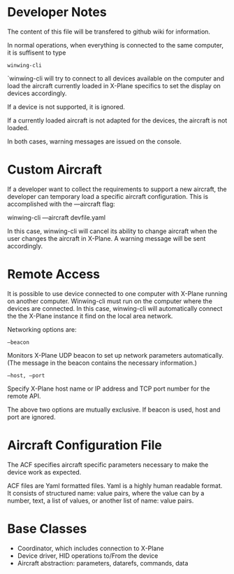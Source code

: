 # Developer Notes

The content of this file will be transfered to github wiki for information.


In normal operations, when everything is connected to the same computer, it is suffisent to type

```
winwing-cli
```

`winwing-cli will try to connect to all devices available on the computer and load the aircraft currently loaded in X-Plane specifics to set the display on devices accordingly.

If a device is not supported, it is ignored.

If a currently loaded aircraft is not adapted for the devices, the aircraft is not loaded.

In both cases, warning messages are issued on the console.

# Custom Aircraft

If a developer want to collect the requirements to support a new aircraft, the developer can temporary load a specific aircraft configuration. This is accomplished with the —aircraft flag:

winwing-cli —aircraft devfile.yaml

In this case, winwing-cli will cancel its ability to change aircraft when the user changes the aircraft in X-Plane. A warning message will be sent accordingly.

# Remote Access

It is possible to use device connected to one computer with X-Plane running on another computer. Winwing-cli must run on the computer where the devices are connected. In this case, winwing-cli will automatically connect the the X-Plane instance it find on the local area network.

Networking options are:

```
—beacon
```
Monitors X-Plane UDP beacon to set up network parameters automatically. (The message in the beacon contains the necessary information.)

```
—host, —port
```
Specify X-Plane host name or IP address and TCP port number for the remote API.

The above two options are mutually exclusive. If beacon is used, host and port are ignored.

# Aircraft Configuration File

The ACF specifies aircraft specific parameters necessary to make the device work as expected.

ACF files are Yaml formatted files. Yaml is a highly human readable format. It consists of structured name: value pairs, where the value can by a number, text, a list of values, or another list of name: value pairs.

# Base Classes

- Coordinator, which includes connection to X-Plane
- Device driver, HID operations to/From the device
- Aircraft abstraction: parameters, datarefs, commands, data
